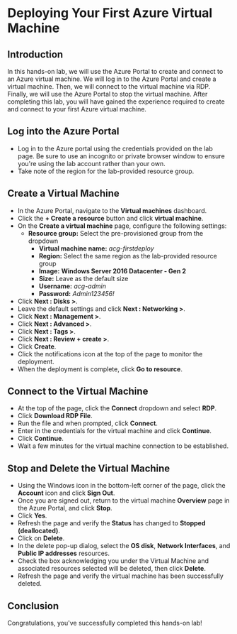 # **Deploying Your First Azure Virtual Machine**

## **Introduction**

In this hands-on lab, we will use the Azure Portal to create and connect to an Azure virtual machine. We will log in to the Azure Portal and create a virtual machine. Then, we will connect to the virtual machine via RDP. Finally, we will use the Azure Portal to stop the virtual machine. After completing this lab, you will have gained the experience required to create and connect to your first Azure virtual machine.

## **Log into the Azure Portal**

* Log in to the Azure portal using the credentials provided on the lab page. Be sure to use an incognito or private browser window to ensure you're using the lab account rather than your own.
* Take note of the region for the lab-provided resource group.

## **Create a Virtual Machine**

* In the Azure Portal, navigate to the **Virtual machines** dashboard.
* Click the **+ Create a resource** button and click **virtual machine**.
* On the **Create a virtual machine** page, configure the following settings:
  * **Resource group:** Select the pre-provisioned group from the dropdown
    * **Virtual machine name:** _acg-firstdeploy_
    * **Region:** Select the same region as the lab-provided resource group
    * **Image:** **Windows Server 2016 Datacenter - Gen 2**
    * **Size:** Leave as the default size
    * **Username:** _acg-admin_
    * **Password:** _Admin123456!_
* Click **Next : Disks >**.
* Leave the default settings and click **Next : Networking >**.
* Click **Next : Management >**.
* Click **Next : Advanced >**.
* Click **Next : Tags >**.
* Click **Next : Review + create >**.
* Click **Create**.
* Click the notifications icon at the top of the page to monitor the deployment.
* When the deployment is complete, click **Go to resource**.

## **Connect to the Virtual Machine**

* At the top of the page, click the **Connect** dropdown and select **RDP**.
* Click **Download RDP File**.
* Run the file and when prompted, click **Connect**.
* Enter in the credentials for the virtual machine and click **Continue**.
* Click **Continue**.
* Wait a few minutes for the virtual machine connection to be established.

## **Stop and Delete the Virtual Machine**

* Using the Windows icon in the bottom-left corner of the page, click the **Account** icon and click **Sign Out**.
* Once you are signed out, return to the virtual machine **Overview** page in the Azure Portal, and click **Stop**.
* Click **Yes**.
* Refresh the page and verify the **Status** has changed to **Stopped (deallocated)**.
* Click on **Delete**.
* In the delete pop-up dialog, select the **OS disk**, **Network Interfaces**, and **Public IP addresses** resources.
* Check the box acknowledging you under the Virtual Machine and associated resources selected will be deleted, then click **Delete**.
* Refresh the page and verify the virtual machine has been successfully deleted.

## **Conclusion**

Congratulations, you've successfully completed this hands-on lab!
